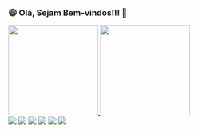 ### 😄 Olá, Sejam Bem-vindos!!! 💬

<!--
**felipegaudencio/felipegaudencio** is a ✨ _special_ ✨ repository because its `README.md` (this file) appears on your GitHub profile.

Here are some ideas to get you started:

- 🔭 I’m currently working on ...
- 🌱 I’m currently learning ...
- 👯 I’m looking to collaborate on ...
- 🤔 I’m looking for help with ...
- 💬 Ask me about ...
- 📫 How to reach me: ...
- 😄 Pronouns: ...
- ⚡ Fun fact: ...
-->

<div>
  <a href="https://github.com/felipegaudencio">
  <img height="180em" src="https://github-readme-stats.vercel.app/api?username=felipegaudencio&show_icons=false&theme=dark&include_all_commits=true&count_private=True"/>
  <img height="180em" src="https://github-readme-stats.vercel.app/api/top-langs/?username=felipegaudencio&layout=compact&langs_count=7&theme=dark"/>
</div>

  <div> 
  <a href="https://www.youtube.com/channel/UCxOG0uT73kNAjXrG2Ij1TsA" target="_blank"><img src="https://img.shields.io/badge/YouTube-FF0000?style=for-the-badge&logo=youtube&logoColor=white" target="_blank"></a>
  <a href="https://www.instagram.com/felipegaudenciorocha" target="_blank"><img src="https://img.shields.io/badge/-Instagram-%23E4405F?style=for-the-badge&logo=instagram&logoColor=white" target="_blank"></a>
 	<a href="https://www.facebook.com/felipegaudenciorocha" target="_blank"><img src="https://img.shields.io/badge/Facebook-9146FF?style=for-the-badge&logo=twitch&logoColor=white" target="_blank"></a>
 <a href="https://fgrocha.azurewebsites.net/" target="_blank"><img src="https://img.shields.io/badge/Site-7289DA?style=for-the-badge&logo=discord&logoColor=white" target="_blank"></a> 
  <a href = "mailto:felipegaudencio@gmail.com"><img src="https://img.shields.io/badge/-Gmail-%23333?style=for-the-badge&logo=gmail&logoColor=white" target="_blank"></a>
  <a href="https://www.linkedin.com/in/felipegaudencio" target="_blank"><img src="https://img.shields.io/badge/-LinkedIn-%230077B5?style=for-the-badge&logo=linkedin&logoColor=white" target="_blank"></a> 
 
 </div>

  
